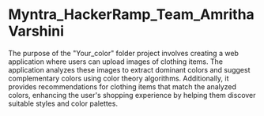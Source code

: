 # Myntra_HackerRamp_Team_AmrithaVarshini
The purpose of the "Your_color" folder project involves creating a web application where users can upload images of clothing items. The application analyzes these images to extract dominant colors and suggest complementary colors using color theory algorithms. Additionally, it provides recommendations for clothing items that match the analyzed colors, enhancing the user's shopping experience by helping them discover suitable styles and color palettes.
